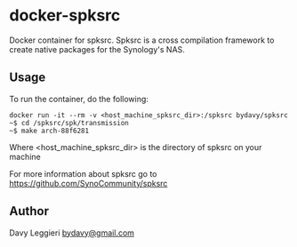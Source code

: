 docker-spksrc
=============

Docker container for spksrc.
Spksrc is a cross compilation framework to create native packages for the Synology's NAS.

## Usage

To run the container, do the following:
```
docker run -it --rm -v <host_machine_spksrc_dir>:/spksrc bydavy/spksrc
~$ cd /spksrc/spk/transmission
~$ make arch-88f6281
```
Where \<host_machine_spksrc_dir\> is the directory of spksrc on your machine

For more information about spksrc go to https://github.com/SynoCommunity/spksrc

## Author
Davy Leggieri <bydavy@gmail.com>
